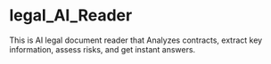 # legal_AI_Reader
This is AI legal document reader that Analyzes contracts, extract key information, assess risks, and get instant answers.
